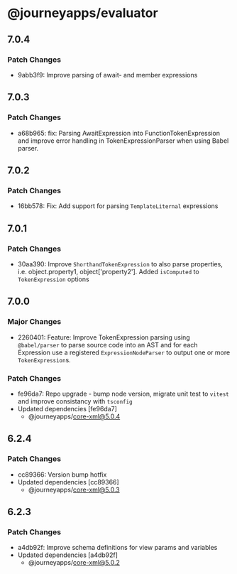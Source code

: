 # @journeyapps/evaluator

## 7.0.4

### Patch Changes

- 9abb3f9: Improve parsing of await- and member expressions

## 7.0.3

### Patch Changes

- a68b965: fix: Parsing AwaitExpression into FunctionTokenExpression and improve error handling in TokenExpressionParser when using Babel parser.

## 7.0.2

### Patch Changes

- 16bb578: Fix: Add support for parsing `TemplateLiternal` expressions

## 7.0.1

### Patch Changes

- 30aa390: Improve `ShorthandTokenExpression` to also parse properties, i.e. object.property1, object['property2']. Added `isComputed` to `TokenExpression` options

## 7.0.0

### Major Changes

- 2260401: Feature: Improve TokenExpression parsing using `@babel/parser` to parse source code into an AST and for each Expression use a registered `ExpressionNodeParser` to output one or more `TokenExpression`s.

### Patch Changes

- fe96da7: Repo upgrade - bump node version, migrate unit test to `vitest` and improve consistancy with `tsconfig`
- Updated dependencies [fe96da7]
  - @journeyapps/core-xml@5.0.4

## 6.2.4

### Patch Changes

- cc89366: Version bump hotfix
- Updated dependencies [cc89366]
  - @journeyapps/core-xml@5.0.3

## 6.2.3

### Patch Changes

- a4db92f: Improve schema definitions for view params and variables
- Updated dependencies [a4db92f]
  - @journeyapps/core-xml@5.0.2
